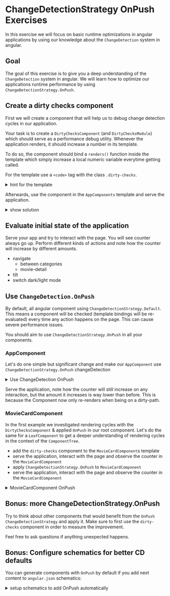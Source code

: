 # ChangeDetectionStrategy OnPush Exercises

In this exercise we will focus on basic runtime optimizations in angular applications by using our knowledge about
the `ChangeDetection` system in angular.

## Goal

The goal of this exercise is to give you a deep understanding of the `ChangeDetection` system in angular. We will learn
how to optimize our applications runtime performance by using `ChangeDetectionStrategy.OnPush`.

## Create a dirty checks component

First we will create a component that will help us to debug change detection cycles in our application.

Your task is to create a `DirtyChecksComponent` (and `DirtyChecksModule`) which should serve as a performance debug utility.
Whenever the application renders, it should increase a number in its template.

To do so, the component should bind a `renders()` function inside the template which
simply increase a local numeric variable everytime getting called.

For the template use a `<code>` tag with the class `.dirty-checks`.

<details>
    <summary>hint for the template</summary>

```html
<code class="dirty-checks">({{ renders() }})</code> 
```
</details>

Afterwards, use the component in the `AppComponents` template and serve the application.

<details>
    <summary>show solution</summary>

```bash
# generate component
ng g c shared/dirty-checks --standalone
```

```typescript
// dirty-checks.component.ts

import { Component, ElementRef, NgModule } from "@angular/core";

@Component({ 
    selector: "dirty-checks", 
    template: ` <code class="dirty-checks">({{ renders() }})</code> `,
    styles: [
        `
      :host {
        display: inline-block;
        border-radius: 100%;
        border: 2px solid var(--palette-secondary-main);
        padding: 1rem;
        font-size: var(--text-lg);
      }
    `,
    ],
   standalone: true
})
export class DirtyChecksComponent {
  private _renders = 0;

  renders() {
    return ++this._renders;
  }
}

```

Add import in `app.module.ts`:

```typescript
// Exercise 3: Include dirty checks module import here.

import { DirtyChecksComponent } from "./shared/dirty-checks.component";
```

And include it.

```typescript

  DirtyChecksComponent,
```

Add `<dirty-checks>` component in `app.component.ts` template:

```html
template: `
<!-- Exercise 3: Add dirty checks here -->
<app-shell>
  <dirty-checks></dirty-checks>
  <router-outlet></router-outlet>
</app-shell>
`,
```

</details>

## Evaluate initial state of the application

Serve your app and try to interact with the page. You will see counter always go up.
Perform different kinds of actions and note how the counter will increase by different amounts.

* navigate
  * between categories
  * movie-detail
* tilt
* switch dark/light mode

## Use `ChangeDetection.OnPush`

By default, all angular component using `ChangeDetectionStrategy.Default`.
This means a component will be checked (template bindings will be re-evaluated) every time any action happens on the page.
This can cause severe performance issues.

You should aim to use `ChangeDetectionStrategy.OnPush` in all your components.

### AppComponent

Let's do one simple but significant change and make our `AppComponent` use `ChangeDetectionStrategy.OnPush` changeDetection

<details>
    <summary>Use ChangeDetection OnPush</summary>

```typescript
// app.component.ts

@Component({
  selector: 'app-root',
  template: `
    <app-shell>
      <dirty-checks></dirty-checks>  
      <router-outlet></router-outlet>
    </app-shell>
  `,
  changeDetection: ChangeDetectionStrategy.OnPush,
})
```

</details>

Serve the application, note how the counter will still increase on any interaction, but the amount it increases is
way lower than before. This is because the Component now only re-renders when being on a dirty-path.

### MovieCardComponent

In the first example we investigated rendering cycles with the `DirtyChecksComponent` & applied `OnPush` in our root component.
Let's do the same for a `LeafComponent` to get a deeper understanding of rendering cycles in the context of the `ComponentTree`.

* add the `dirty-checks` component to the `MovieCardComponent`s template
* serve the application, interact with the page and observe the counter in the `MovieCardComponent`
* apply `ChangeDetectionStrategy.OnPush` to `MovieCardComponent`
* serve the application, interact with the page and observe the counter in the `MovieCardComponent`

<details>
    <summary>MovieCardComponent OnPush</summary>

```html
<!-- movie-card.component.html -->

<div class="movie-card"
     [tilt]="40"
     (click)="movieClicked()">
    
    <dirty-checks></dirty-checks>
    <!-- other template -->
</div>
```

```ts
// movie-card.component.ts
import { ChangeDetectionStrategy } from '@angular/core';

@Component({
    /* */
    changeDetection: ChangeDetectionStrategy.OnPush,
})
export class MovieCardComponent {}
```

</details>


## Bonus: more ChangeDetectionStrategy.OnPush

Try to think about other components that would benefit from the `OnPush` `ChangeDetectionStrategy` and apply it.
Make sure to first use the `dirty-checks` component in order to measure the improvement.

Feel free to ask questions if anything unexpected happens.

## Bonus: Configure schematics for better CD defaults

You can generate components with `OnPush` by default if you add next content to `angular.json` schematics:

<details>
    <summary>setup schematics to add OnPush automatically</summary>

```json
{
  "schematics": {
    "@schematics/angular": {
      "component": {
        "changeDetection": "OnPush"
      }
    }
  }
}
```

</details>


